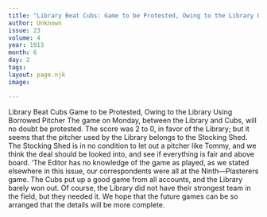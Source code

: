 ```yaml
---
title: "Library Beat Cubs: Game to be Protested, Owing to the Library Using Borrowed Pitcher"
author: Unknown
issue: 23
volume: 4
year: 1913
month: 6
day: 2
tags:
layout: page.njk
image: 

---
```

Library Beat Cubs   Game to be Protested, Owing to the Library Using Borrowed Pitcher   The game on Monday, between the Library and Cubs, will no doubt be protested. The score was 2 to 0, in favor of the Library; but it seems that the pitcher used by the Library belongs to the Stocking Shed. The Stocking Shed is in no condition to let out a pitcher like Tommy, and we think the deal should be looked into, and see if everything is fair and above board. ‘The Editor has no knowledge of the game as played, as we stated elsewhere in this issue, our correspondents were all at the Ninth—Plasterers game.    The Cubs put up a good game from all accounts, and the Library barely won out. Of course, the Library did not have their strongest team in the field, but they needed it. We hope that the future games can be so arranged that the details will be more complete. 
